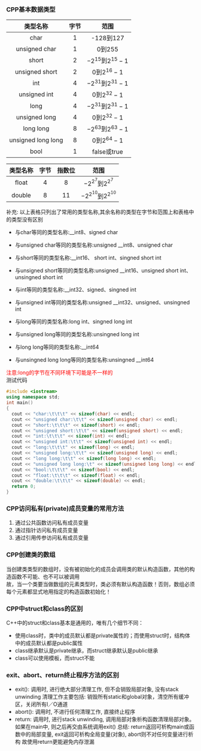 ### CPP基本数据类型
| 类型名称 | 字节 | 范围 |
|:--:|:--:|:--:|
|char|1|-128到127|
|unsigned char|1|0到255|
|short|2|$-2^{15}$到$2^{15}-1$|
|unsigned short|2|0到$2^{16}-1$|
|int|4|$-2^{31}$到$2^{31}-1$|
|unsigned int|4|0到$2^{32}-1$|
|long|4|$-2^{31}$到$2^{31}-1$|
|unsigned long|4|0到$2^{32}-1$|
|long long|8|$-2^{63}$到$2^{63}-1$|
|unsigned long long|8|0到$2^{64}-1$|
|bool|1|false或true|

| 类型名称 | 字节 | 指数位 | 范围 |
|:--:|:--:|:--:| :--:|
|float|4|8|$-2^{2^{7}}$到$2^{2^{7}}$|
|double|8|11|$-2^{2^{10}}$到$2^{2^{10}}$|

补充:
以上表格只列出了常用的类型名称,其余名称的类型在字节和范围上和表格中的类型没有区别

- 与char等同的类型名称:__int8、signed char

- 与unsigned char等同的类型名称:unsigned __int8、unsigned char

- 与short等同的类型名称:__int16、
short int、singned short int

- 与unsigned short等同的类型名称:unsigned __int16、unsigned short int、unsingned short int

- 与int等同的类型名称:__int32、signed、singned int

- 与unsigned int等同的类型名称:unsigned __int32、unsigned、unsingned int

- 与long等同的类型名称:long int、singned long int

- 与unsigned long等同的类型名称:unsingned long int

- 与long long等同的类型名称:__int64

- 与unsingned long long等同的类型名称:unsingned __int64

<font color='red'>注意:long的字节在不同环境下可能是不一样的</font>  
测试代码
```cpp
#include <iostream>
using namespace std;
int main()
{
  cout << "char:\t\t\t" << sizeof(char) << endl;
  cout << "unsigned char:\t\t" << sizeof(unsigned char) << endl;
  cout << "short:\t\t\t" << sizeof(short) << endl;
  cout << "unsigned short:\t\t" << sizeof(unsigned short) << endl;
  cout << "int:\t\t\t" << sizeof(int) << endl;
  cout << "unsigned int:\t\t" << sizeof(unsigned int) << endl;
  cout << "long:\t\t\t" << sizeof(long) << endl;
  cout << "unsigned long:\t\t" << sizeof(unsigned long) << endl;
  cout << "long long:\t\t" << sizeof(long long) << endl;
  cout << "unsigned long long:\t" << sizeof(unsigned long long) << endl;
  cout << "bool:\t\t\t" << sizeof(bool) << endl;
  cout << "float:\t\t\t" << sizeof(float) << endl;
  cout << "double:\t\t\t" << sizeof(double) << endl;
  return 0;
}
```
### CPP访问私有(private)成员变量的常用方法
1. 通过公共函数访问私有成员变量
2. 通过指针访问私有成员变量
3. 通过引用传参访问私有成员变量
### CPP创建类的数组
当创建类类型的数组时，没有被初始化的成员会调用类的默认构造函数，其他的构造函数不可能、也不可以被调用  
故，当一个类要当做数组的元素类型时，类必须有默认构造函数！否则，数组必须每个元素都显式地用指定的构造函数初始化！
### CPP中struct和class的区别
C++中的struct和class基本是通用的，唯有几个细节不同：
- 使用class时，类中的成员默认都是private属性的；而使用struct时，结构体中的成员默认都是public属性
- class继承默认是private继承，而struct继承默认是public继承
- class可以使用模板，而struct不能
### exit、abort、return终止程序方法的区别
- exit(): 调用时, 进行绝大部分清理工作, 但不会销毁局部对象, 没有stack unwinding
清理工作主要包括: 销毁所有static和global对象，清空所有缓冲区，关闭所有I／O通道
- abort(): 调用时, 不进行任何清理工作, 直接终止程序
- return: 调用时, 进行stack unwinding, 调用局部对象析构函数清理局部对象。如果在main中, 则之后再交由系统调用exit()
总结: return返回可析构main或函数中的局部变量, exit返回可析构全局变量(对象), abort则不对任何变量进行析构
故使用return更能避免内存泄漏